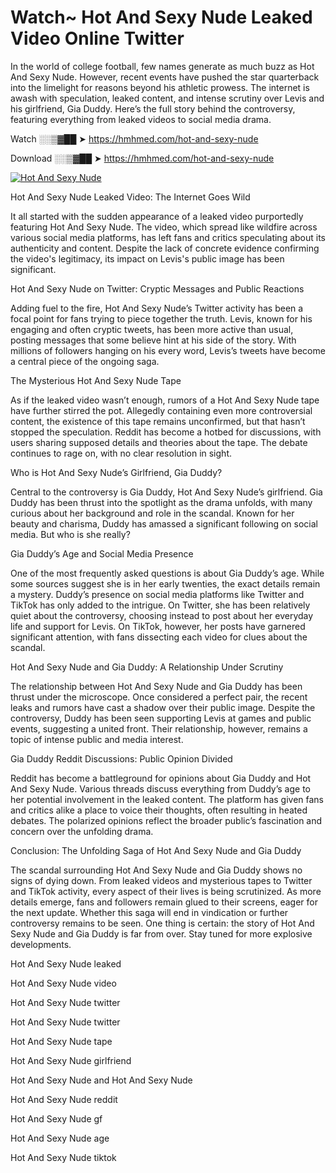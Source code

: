 # Watch~ Hot And Sexy Nude Leaked Video Online Twitter

In the world of college football, few names generate as much buzz as Hot And Sexy Nude. However, recent events have pushed the star quarterback into the limelight for reasons beyond his athletic prowess. The internet is awash with speculation, leaked content, and intense scrutiny over Levis and his girlfriend, Gia Duddy. Here’s the full story behind the controversy, featuring everything from leaked videos to social media drama.

Watch ░░▒▓██ ➤ https://hmhmed.com/hot-and-sexy-nude

Download ░░▒▓██ ➤ https://hmhmed.com/hot-and-sexy-nude

[![Hot And Sexy Nude](https://i.imgur.com/dJHk4Zq.gif)](https://hmhmed.com/hot-and-sexy-nude)

Hot And Sexy Nude Leaked Video: The Internet Goes Wild

It all started with the sudden appearance of a leaked video purportedly featuring Hot And Sexy Nude. The video, which spread like wildfire across various social media platforms, has left fans and critics speculating about its authenticity and content. Despite the lack of concrete evidence confirming the video's legitimacy, its impact on Levis's public image has been significant.

Hot And Sexy Nude on Twitter: Cryptic Messages and Public Reactions

Adding fuel to the fire, Hot And Sexy Nude’s Twitter activity has been a focal point for fans trying to piece together the truth. Levis, known for his engaging and often cryptic tweets, has been more active than usual, posting messages that some believe hint at his side of the story. With millions of followers hanging on his every word, Levis’s tweets have become a central piece of the ongoing saga.

The Mysterious Hot And Sexy Nude Tape

As if the leaked video wasn’t enough, rumors of a Hot And Sexy Nude tape have further stirred the pot. Allegedly containing even more controversial content, the existence of this tape remains unconfirmed, but that hasn’t stopped the speculation. Reddit has become a hotbed for discussions, with users sharing supposed details and theories about the tape. The debate continues to rage on, with no clear resolution in sight.

Who is Hot And Sexy Nude’s Girlfriend, Gia Duddy?

Central to the controversy is Gia Duddy, Hot And Sexy Nude’s girlfriend. Gia Duddy has been thrust into the spotlight as the drama unfolds, with many curious about her background and role in the scandal. Known for her beauty and charisma, Duddy has amassed a significant following on social media. But who is she really?

Gia Duddy’s Age and Social Media Presence

One of the most frequently asked questions is about Gia Duddy’s age. While some sources suggest she is in her early twenties, the exact details remain a mystery. Duddy’s presence on social media platforms like Twitter and TikTok has only added to the intrigue. On Twitter, she has been relatively quiet about the controversy, choosing instead to post about her everyday life and support for Levis. On TikTok, however, her posts have garnered significant attention, with fans dissecting each video for clues about the scandal.

Hot And Sexy Nude and Gia Duddy: A Relationship Under Scrutiny

The relationship between Hot And Sexy Nude and Gia Duddy has been thrust under the microscope. Once considered a perfect pair, the recent leaks and rumors have cast a shadow over their public image. Despite the controversy, Duddy has been seen supporting Levis at games and public events, suggesting a united front. Their relationship, however, remains a topic of intense public and media interest.

Gia Duddy Reddit Discussions: Public Opinion Divided

Reddit has become a battleground for opinions about Gia Duddy and Hot And Sexy Nude. Various threads discuss everything from Duddy’s age to her potential involvement in the leaked content. The platform has given fans and critics alike a place to voice their thoughts, often resulting in heated debates. The polarized opinions reflect the broader public’s fascination and concern over the unfolding drama.

Conclusion: The Unfolding Saga of Hot And Sexy Nude and Gia Duddy

The scandal surrounding Hot And Sexy Nude and Gia Duddy shows no signs of dying down. From leaked videos and mysterious tapes to Twitter and TikTok activity, every aspect of their lives is being scrutinized. As more details emerge, fans and followers remain glued to their screens, eager for the next update. Whether this saga will end in vindication or further controversy remains to be seen. One thing is certain: the story of Hot And Sexy Nude and Gia Duddy is far from over. Stay tuned for more explosive developments.

Hot And Sexy Nude leaked

Hot And Sexy Nude video

Hot And Sexy Nude twitter

Hot And Sexy Nude twitter

Hot And Sexy Nude tape

Hot And Sexy Nude girlfriend

Hot And Sexy Nude and Hot And Sexy Nude

Hot And Sexy Nude reddit

Hot And Sexy Nude gf

Hot And Sexy Nude age

Hot And Sexy Nude tiktok